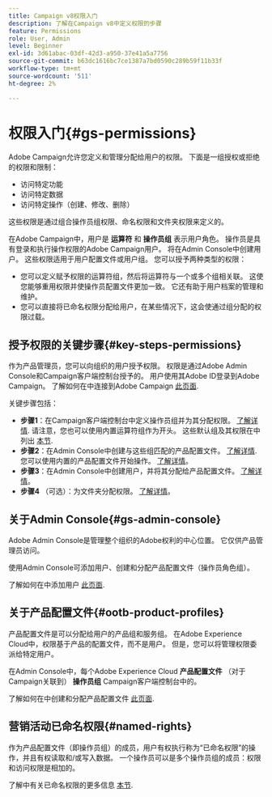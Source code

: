 ```yaml
---
title: Campaign v8权限入门
description: 了解在Campaign v8中定义权限的步骤
feature: Permissions
role: User, Admin
level: Beginner
exl-id: 3d61abac-03df-42d3-a950-37e41a5a7756
source-git-commit: b63dc1616bc7ce1387a7bd0590c289b59f11b33f
workflow-type: tm+mt
source-wordcount: '511'
ht-degree: 2%

---
```


# 权限入门{#gs-permissions}

Adobe Campaign允许您定义和管理分配给用户的权限。 下面是一组授权或拒绝的权限和限制：

* 访问特定功能
* 访问特定数据
* 访问特定操作（创建、修改、删除）

这些权限是通过组合操作员组权限、命名权限和文件夹权限来定义的。

在Adobe Campaign中，用户是 **运算符** 和 **操作员组** 表示用户角色。 操作员是具有登录和执行操作权限的Adobe Campaign用户。 将在Admin Console中创建用户。 这些权限适用于用户配置文件或用户组。 您可以授予两种类型的权限：

* 您可以定义赋予权限的运算符组，然后将运算符与一个或多个组相关联。 这使您能够重用权限并使操作员配置文件更加一致。 它还有助于用户档案的管理和维护。
* 您可以直接将已命名权限分配给用户，在某些情况下，这会使通过组分配的权限过载。

## 授予权限的关键步骤{#key-steps-permissions}

作为产品管理员，您可以向组织的用户授予权限。 权限是通过Adobe Admin Console和Campaign客户端控制台授予的。 用户使用其Adobe ID登录到Adobe Campaign。 了解如何在中连接到Adobe Campaign [此页面](connect.md).

关键步骤包括：

* **步骤1**：在Campaign客户端控制台中定义操作员组并为其分配权限。 [了解详情](manage-permissions.md#create-product-profile).
请注意，您也可以使用内置运算符组作为开头。 这些默认组及其权限在中列出 [本节](manage-permissions.md#ootb-productprofiles).
* **步骤2**：在Admin Console中创建与这些组匹配的产品配置文件。 [了解详情](manage-permissions.md#create-product-profile).
您可以使用内置的产品配置文件开始操作。 [了解详情](manage-permissions.md#ootb-productprofiles)。
* **步骤3**：在Admin Console中创建用户，并将其分配给产品配置文件。 [了解详情](manage-permissions.md#add-users)。
* **步骤4** （可选）：为文件夹分配权限。 [了解详情](manage-permissions.md#ootb-productprofiles)。

## 关于Admin Console{#gs-admin-console}

Adobe Admin Console是管理整个组织的Adobe权利的中心位置。 它仅供产品管理员访问。

使用Admin Console可添加用户、创建和分配产品配置文件（操作员角色组）。

了解如何在中添加用户 [此页面](manage-permissions.md#add-users).

## 关于产品配置文件{#ootb-product-profiles}

产品配置文件是可以分配给用户的产品组和服务组。 在Adobe Experience Cloud中，权限基于产品的配置文件，而不是用户。 但是，您可以将管理权限委派给特定用户。

在Admin Console中，每个Adobe Experience Cloud **产品配置文件** （对于Campaign关联到） **操作员组** Campaign客户端控制台中的。

了解如何在中创建和分配产品配置文件 [此页面](manage-permissions.md#create-a-product-profile).

## 营销活动已命名权限{#named-rights}

作为产品配置文件（即操作员组）的成员，用户有权执行称为“已命名权限”的操作，并且有权读取和/或写入数据。 一个操作员可以是多个操作员组的成员：权限和访问权限是相加的。

了解中有关已命名权限的更多信息 [本节](manage-permissions.md#use-named-rights).
